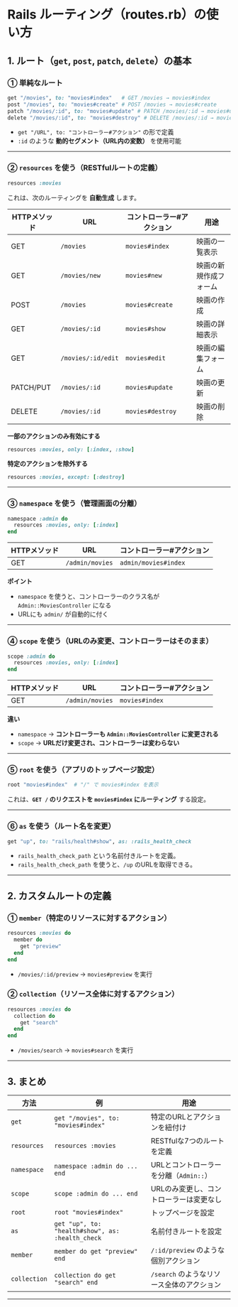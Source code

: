 # **Rails ルーティング（routes.rb）の使い方**

## **1. ルート（`get`, `post`, `patch`, `delete`）の基本**
### **① 単純なルート**
```ruby
get "/movies", to: "movies#index"   # GET /movies → movies#index
post "/movies", to: "movies#create" # POST /movies → movies#create
patch "/movies/:id", to: "movies#update" # PATCH /movies/:id → movies#update
delete "/movies/:id", to: "movies#destroy" # DELETE /movies/:id → movies#destroy
```
- `get "/URL", to: "コントローラー#アクション"` の形で定義
- `:id` のような **動的セグメント（URL内の変数）** を使用可能

---

### **② `resources` を使う（RESTfulルートの定義）**
```ruby
resources :movies
```
これは、次のルーティングを **自動生成** します。

| HTTPメソッド | URL | コントローラー#アクション | 用途 |
|-------------|----------------|-----------------|----------------|
| GET        | `/movies`       | `movies#index`  | 映画の一覧表示 |
| GET        | `/movies/new`   | `movies#new`    | 映画の新規作成フォーム |
| POST       | `/movies`       | `movies#create` | 映画の作成 |
| GET        | `/movies/:id`   | `movies#show`   | 映画の詳細表示 |
| GET        | `/movies/:id/edit` | `movies#edit`  | 映画の編集フォーム |
| PATCH/PUT  | `/movies/:id`   | `movies#update` | 映画の更新 |
| DELETE     | `/movies/:id`   | `movies#destroy` | 映画の削除 |

**一部のアクションのみ有効にする**
```ruby
resources :movies, only: [:index, :show]
```
**特定のアクションを除外する**
```ruby
resources :movies, except: [:destroy]
```

---

### **③ `namespace` を使う（管理画面の分離）**
```ruby
namespace :admin do
  resources :movies, only: [:index]
end
```
| HTTPメソッド | URL | コントローラー#アクション |
|-------------|----------------|----------------|
| GET        | `/admin/movies` | `admin/movies#index` |

**ポイント**
- `namespace` を使うと、コントローラーのクラス名が `Admin::MoviesController` になる
- URLにも `admin/` が自動的に付く

---

### **④ `scope` を使う（URLのみ変更、コントローラーはそのまま）**
```ruby
scope :admin do
  resources :movies, only: [:index]
end
```
| HTTPメソッド | URL | コントローラー#アクション |
|-------------|----------------|----------------|
| GET        | `/admin/movies` | `movies#index` |

**違い**
- `namespace` → **コントローラーも `Admin::MoviesController` に変更される**
- `scope` → **URLだけ変更され、コントローラーは変わらない**

---

### **⑤ `root` を使う（アプリのトップページ設定）**
```ruby
root "movies#index"  # "/" で movies#index を表示
```
これは、**`GET /` のリクエストを `movies#index` にルーティング** する設定。

---

### **⑥ `as` を使う（ルート名を変更）**
```ruby
get "up", to: "rails/health#show", as: :rails_health_check
```
- `rails_health_check_path` という名前付きルートを定義。
- `rails_health_check_path` を使うと、`/up` のURLを取得できる。

---

## **2. カスタムルートの定義**
### **① `member`（特定のリソースに対するアクション）**
```ruby
resources :movies do
  member do
    get "preview"
  end
end
```
- `/movies/:id/preview` → `movies#preview` を実行

### **② `collection`（リソース全体に対するアクション）**
```ruby
resources :movies do
  collection do
    get "search"
  end
end
```
- `/movies/search` → `movies#search` を実行

---

## **3. まとめ**
| 方法 | 例 | 用途 |
|------|--------------------------|--------------------------|
| `get` | `get "/movies", to: "movies#index"` | 特定のURLとアクションを紐付け |
| `resources` | `resources :movies` | RESTfulな7つのルートを定義 |
| `namespace` | `namespace :admin do ... end` | URLとコントローラーを分離（`Admin::`） |
| `scope` | `scope :admin do ... end` | URLのみ変更し、コントローラーは変更なし |
| `root` | `root "movies#index"` | トップページを設定 |
| `as` | `get "up", to: "health#show", as: :health_check` | 名前付きルートを設定 |
| `member` | `member do get "preview" end` | `/:id/preview` のような個別アクション |
| `collection` | `collection do get "search" end` | `/search` のようなリソース全体のアクション |

---
